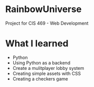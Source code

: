 # RainbowUniverse
Project for CIS 469 - Web Development

# What I learned
* Python
* Using Python as a backend
* Create a mulitplayer lobby system
* Creating simple assets with CSS
* Creating a checkers game
